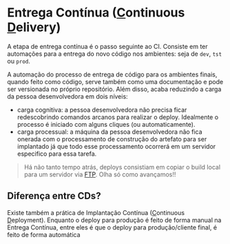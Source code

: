 # Entrega Contínua (<ins>C</ins>ontinuous <ins>D</ins>elivery)

A etapa de entrega contínua é o passo seguinte ao CI. Consiste em ter automações para a entrega do novo código nos ambientes: seja de `dev`, `tst` ou `prod`.

A automação do processo de entrega de código para os ambientes finais, quando feito como código, serve também como uma documentação e pode ser versionada no próprio repositório. Além disso, acaba reduzindo a carga da pessoa desenvolvedora em dois níveis:
- carga cognitiva: a pessoa desenvolvedora não precisa ficar redescobrindo comandos arcanos para realizar o deploy. Idealmente o processo é iniciado com alguns cliques (ou automaticamente).
- carga processual: a máquina da pessoa desenvolvedora não fica onerada com o processamento de construção do artefato para ser implantado já que todo esse processamento ocorrerá em um servidor especifico para essa tarefa.
> Há não tanto tempo atrás, deploys consistiam em copiar o build local para um servidor via [FTP](https://pt.wikipedia.org/wiki/Protocolo_de_Transfer%C3%AAncia_de_Arquivos). Olha só como avançamos!!

## Diferença entre CDs?

Existe também a prática de Implantação Contínua (<ins>C</ins>ontinuous <ins>D</ins>eployment). Enquanto o deploy para produção é feito de forma manual na Entrega Contínua, entre eles é que o deploy para produção/cliente final, é feito de forma automática
